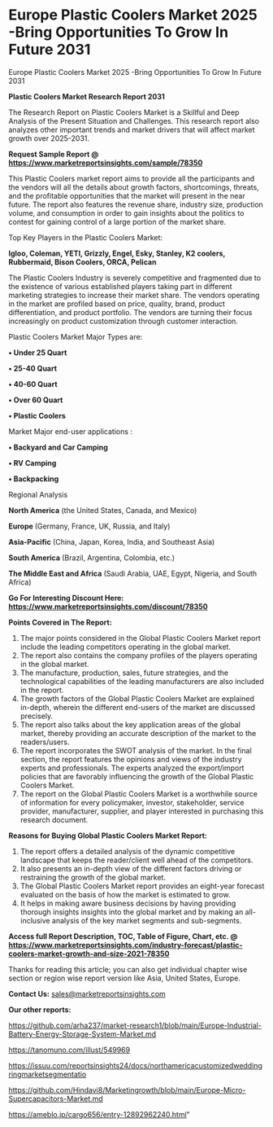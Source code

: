 # Europe Plastic Coolers Market 2025 -Bring Opportunities To Grow In Future 2031
Europe Plastic Coolers Market 2025 -Bring Opportunities To Grow In Future 2031

<strong>Plastic Coolers Market Research Report 2031</strong>

The Research Report on Plastic Coolers Market is a Skillful and Deep Analysis of the Present Situation and Challenges. This research report also analyzes other important trends and market drivers that will affect market growth over 2025-2031.

<strong>Request Sample Report @ <a href=https://www.marketreportsinsights.com/sample/78350>https://www.marketreportsinsights.com/sample/78350</a></strong>

This Plastic Coolers market report aims to provide all the participants and the vendors will all the details about growth factors, shortcomings, threats, and the profitable opportunities that the market will present in the near future. The report also features the revenue share, industry size, production volume, and consumption in order to gain insights about the politics to contest for gaining control of a large portion of the market share.

Top Key Players in the Plastic Coolers Market:

<strong>Igloo, Coleman, YETI, Grizzly, Engel, Esky, Stanley, K2 coolers, Rubbermaid, Bison Coolers, ORCA, Pelican</strong>

The Plastic Coolers Industry is severely competitive and fragmented due to the existence of various established players taking part in different marketing strategies to increase their market share. The vendors operating in the market are profiled based on price, quality, brand, product differentiation, and product portfolio. The vendors are turning their focus increasingly on product customization through customer interaction.

Plastic Coolers Market Major Types are:

<strong>• Under 25 Quart

• 25-40 Quart

• 40-60 Quart

• Over 60 Quart

• Plastic Coolers</strong>

Market Major end-user applications :

<strong>• Backyard and Car Camping

• RV Camping

• Backpacking</strong>

Regional Analysis

</u><strong><b>North America</b></strong> (the United States, Canada, and Mexico)

<strong><b>Europe </b></strong>(Germany, France, UK, Russia, and Italy)

<strong><b>Asia-Pacific</b></strong> (China, Japan, Korea, India, and Southeast Asia)

<strong><b>South America</b></strong> (Brazil, Argentina, Colombia, etc.)

<strong><b>The Middle East and Africa</b></strong> (Saudi Arabia, UAE, Egypt, Nigeria, and South Africa)

<strong>Go For Interesting Discount Here: <a href=https://www.marketreportsinsights.com/discount/78350>https://www.marketreportsinsights.com/discount/78350</a></strong>

<strong>Points Covered in The Report:</strong>
<ol>
  <li>The major points considered in the Global Plastic Coolers Market report include the leading competitors operating in the global market.</li>
  <li>The report also contains the company profiles of the players operating in the global market.</li>
  <li>The manufacture, production, sales, future strategies, and the technological capabilities of the leading manufacturers are also included in the report.</li>
  <li>The growth factors of the Global Plastic Coolers Market are explained in-depth, wherein the different end-users of the market are discussed precisely.</li>
  <li>The report also talks about the key application areas of the global market, thereby providing an accurate description of the market to the readers/users.</li>
  <li>The report incorporates the SWOT analysis of the market. In the final section, the report features the opinions and views of the industry experts and professionals. The experts analyzed the export/import policies that are favorably influencing the growth of the Global Plastic Coolers Market.</li>
  <li>The report on the Global Plastic Coolers Market is a worthwhile source of information for every policymaker, investor, stakeholder, service provider, manufacturer, supplier, and player interested in purchasing this research document.</li>
</ol>
<strong>Reasons for Buying Global Plastic Coolers Market Report:</strong>

<ol>
  <li>The report offers a detailed analysis of the dynamic competitive landscape that keeps the reader/client well ahead of the competitors.</li>
  <li>It also presents an in-depth view of the different factors driving or restraining the growth of the global market.</li>
  <li>The Global Plastic Coolers Market report provides an eight-year forecast evaluated on the basis of how the market is estimated to grow.</li>
  <li>It helps in making aware business decisions by having providing thorough insights insights into the global market and by making an all-inclusive analysis of the key market segments and sub-segments.</li>
</ol>
<strong>Access full Report Description, TOC, Table of Figure, Chart, etc. @ <a href=https://www.marketreportsinsights.com/industry-forecast/plastic-coolers-market-growth-and-size-2021-78350>https://www.marketreportsinsights.com/industry-forecast/plastic-coolers-market-growth-and-size-2021-78350</a></strong>


Thanks for reading this article; you can also get individual chapter wise section or region wise report version like Asia, United States, Europe.

<strong>Contact Us:</strong>
sales@marketreportsinsights.com

<strong>Our other reports:</strong>

<a href=https://github.com/arha237/market-research1/blob/main/Europe-Industrial-Battery-Energy-Storage-System-Market.md>https://github.com/arha237/market-research1/blob/main/Europe-Industrial-Battery-Energy-Storage-System-Market.md</a>

<a href=https://tanomuno.com/illust/549969>https://tanomuno.com/illust/549969</a>

<a href=https://issuu.com/reportsinsights24/docs/northamericacustomizedweddingringmarketsegmentatio>https://issuu.com/reportsinsights24/docs/northamericacustomizedweddingringmarketsegmentatio</a>

<a href=https://github.com/Hindavi8/Marketingrowth/blob/main/Europe-Micro-Supercapacitors-Market.md>https://github.com/Hindavi8/Marketingrowth/blob/main/Europe-Micro-Supercapacitors-Market.md</a>

<a href=https://ameblo.jp/cargo656/entry-12892962240.html>https://ameblo.jp/cargo656/entry-12892962240.html</a>"
